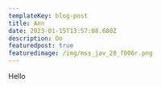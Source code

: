 ```yaml
---
templateKey: blog-post
title: Ann
date: 2023-01-15T13:57:08.600Z
description: Oo
featuredpost: true
featuredimage: /img/mss_jav_28_f006r.png
---
```

Hello